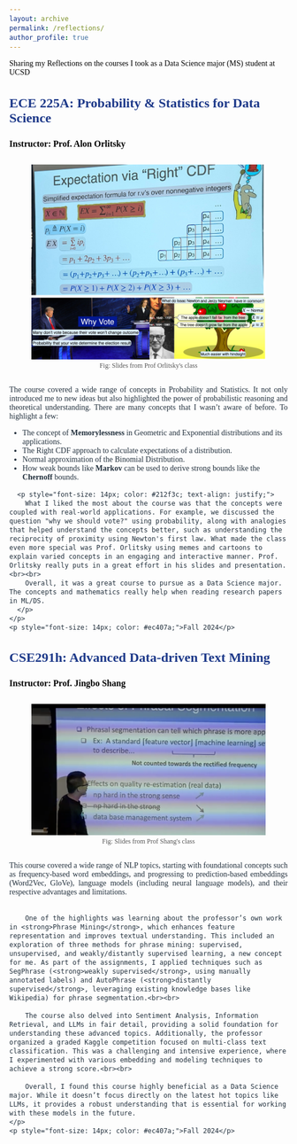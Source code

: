 ```yaml
---
layout: archive
permalink: /reflections/
author_profile: true
---
```


<div style="display: flex; align-items: center; font-size: 14px; font-family: 'Times New Roman', Times, serif; color:rgb(0, 0, 0); margin-top: 15px;">
    Sharing my Reflections on the courses I took as a Data Science major (MS) student at UCSD
</div>

<div style="justify-content: center; align-items: center; font-family: 'Times New Roman', Times, serif;">
  <div style="flex: 1; font-size: 14px; color: #212f3c;">
    <h3 style="color: #1e3a8a; font-size: 24px; font-family: 'Times New Roman', Times, serif;">ECE 225A: Probability & Statistics for Data Science</h3>
    <p><strong style="color: black; font-size: 16px;">Instructor: Prof. Alon Orlitsky </strong></p>
    <div style="text-align: center;">
        <figure style="display: inline-block; text-align: center; position: relative;">
            <img src="/assets/images/ece225a.jpg" alt="ECE 225A Course Logo" style="width: 500px; height: auto;">
            <figcaption style="font-size: 12px; color: #555;">Fig: Slides from Prof Orlitsky's class</figcaption>
        </figure>
    </div>
    <p style="font-size: 14px; color: #212f3c; text-align: justify;">
      The course covered a wide range of concepts in Probability and Statistics. It not only introduced me to new ideas but also highlighted the power of probabilistic reasoning and theoretical understanding. There are many concepts that I wasn’t aware of before. To highlight a few:
      <ul>
        <li>The concept of <strong>Memorylessness</strong> in Geometric and Exponential distributions and its applications.</li>
        <li>The Right CDF approach to calculate expectations of a distribution.</li>
        <li>Normal approximation of the Binomial Distribution.</li>
        <li>How weak bounds like <strong>Markov</strong> can be used to derive strong bounds like the <strong>Chernoff</strong> bounds.</li>
      </ul>
      
      <p style="font-size: 14px; color: #212f3c; text-align: justify;">
        What I liked the most about the course was that the concepts were coupled with real-world applications. For example, we discussed the question "why we should vote?" using probability, along with analogies that helped understand the concepts better, such as understanding the reciprocity of proximity using Newton's first law. What made the class even more special was Prof. Orlitsky using memes and cartoons to explain varied concepts in an engaging and interactive manner. Prof. Orlitsky really puts in a great effort in his slides and presentation.<br><br>
        Overall, it was a great course to pursue as a Data Science major. The concepts and mathematics really help when reading research papers in ML/DS.
      </p>
    </p>
    <p style="font-size: 14px; color: #ec407a;">Fall 2024</p>
  </div>
</div>

<div style="justify-content: center; align-items: center; font-family: 'Times New Roman', Times, serif;">
  <div style="flex: 1; font-size: 14px; color: #212f3c;">
    <h3 style="color: #1e3a8a; font-size: 24px; font-family: 'Times New Roman', Times, serif;">CSE291h: Advanced Data-driven Text Mining</h3>
    <p><strong style="color: black; font-size: 16px;">Instructor: Prof. Jingbo Shang </strong></p>
    <div style="text-align: center;">
        <figure style="display: inline-block; text-align: center; position: relative;">
            <img src="/assets/images/cse291h.jpg" alt="ECE 225A Course Logo" style="width: 500px; height: auto;">
            <figcaption style="font-size: 12px; color: #555;">Fig: Slides from Prof Shang's class</figcaption>
        </figure>
    </div>
    <p style="font-size: 14px; color: #212f3c; text-align: justify;">
        This course covered a wide range of NLP topics, starting with foundational concepts such as frequency-based word embeddings, and progressing to prediction-based embeddings (Word2Vec, GloVe), language models (including neural language models), and their respective advantages and limitations.<br><br>

        One of the highlights was learning about the professor’s own work in <strong>Phrase Mining</strong>, which enhances feature representation and improves textual understanding. This included an exploration of three methods for phrase mining: supervised, unsupervised, and weakly/distantly supervised learning, a new concept for me. As part of the assignments, I applied techniques such as SegPhrase (<strong>weakly supervised</strong>, using manually annotated labels) and AutoPhrase (<strong>distantly supervised</strong>, leveraging existing knowledge bases like Wikipedia) for phrase segmentation.<br><br>

        The course also delved into Sentiment Analysis, Information Retrieval, and LLMs in fair detail, providing a solid foundation for understanding these advanced topics. Additionally, the professor organized a graded Kaggle competition focused on multi-class text classification. This was a challenging and intensive experience, where I experimented with various embedding and modeling techniques to achieve a strong score.<br><br>

        Overall, I found this course highly beneficial as a Data Science major. While it doesn’t focus directly on the latest hot topics like LLMs, it provides a robust understanding that is essential for working with these models in the future.
    </p>
    <p style="font-size: 14px; color: #ec407a;">Fall 2024</p>
  </div>
</div>
